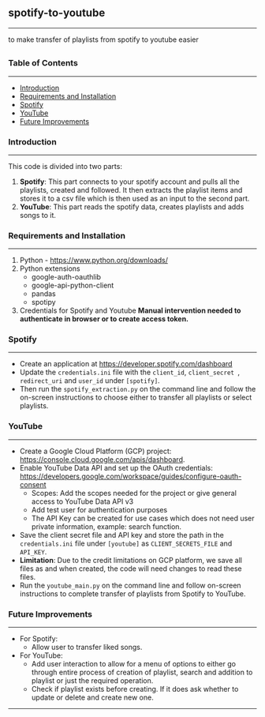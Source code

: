 ## spotify-to-youtube
---
to make transfer of playlists from spotify to youtube easier
##
##

### Table of Contents
---
- [Introduction](#introduction)
- [Requirements and Installation](#requirements-and-installation)
- [Spotify](#spotify)
- [YouTube](#youtube)
- [Future Improvements](#future-improvements)

### Introduction
---
This code is divided into two parts:
1. **Spotify**: This part connects to your spotify account and pulls all the playlists, created and followed. It then extracts the playlist items and stores it to a csv file which is then used as an input to the second part.
2. **YouTube**: This part reads the spotify data, creates playlists and adds songs to it.
### Requirements and Installation
---
1. Python - https://www.python.org/downloads/
2. Python extensions
    - google-auth-oauthlib
    - google-api-python-client
    - pandas
    - spotipy
3. Credentials for Spotify and Youtube
**Manual intervention needed to authenticate in browser or to create access token.**
### Spotify
---
 - Create an application at https://developer.spotify.com/dashboard
 - Update the `credentials.ini` file with the `client_id`, `client_secret `, `redirect_uri` and `user_id` under `[spotify]`.
  - Then run the `spotify_extraction.py` on the command line and follow the on-screen instructions to choose either to transfer all playlists or select playlists. 
 

### YouTube
---
- Create a Google Cloud Platform (GCP) project: https://console.cloud.google.com/apis/dashboard.
- Enable YouTube Data API and set up the OAuth credentials: https://developers.google.com/workspace/guides/configure-oauth-consent
    - Scopes: Add the scopes needed for the project or give general access to YouTube Data API v3 
    - Add test user for authentication purposes
    - The API Key can be created for use cases which does not need user private information, example: search function.
- Save the client secret file and API key and store the path in the `credentials.ini` file under `[youtube]` as  `CLIENT_SECRETS_FILE` and `API_KEY`.
- **Limitation**: Due to the credit limitations on GCP platform, we save all files as and when created, the code will need changes to read these files. 
- Run the `youtube_main.py` on the command line and follow on-screen instructions to complete transfer of playlists from Spotify to YouTube.
### Future Improvements
---
- For Spotify:
    - Allow user to transfer liked songs.
- For YouTube:
    - Add user interaction to allow for a menu of options to either go through entire process of creation of playlist, search and addition to playlist or just the required operation.
    - Check if playlist exists before creating. If it does ask whether to update or delete and create new one.
---

